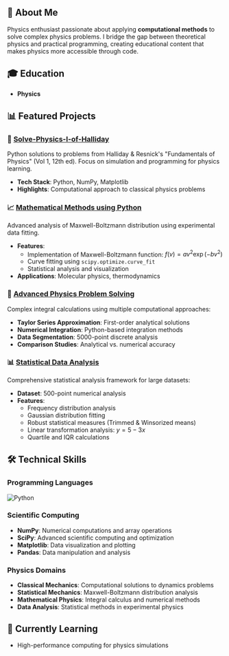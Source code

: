 ## 🚀 About Me
Physics enthusiast passionate about applying **computational methods** to solve complex physics problems. I bridge the gap between theoretical physics and practical programming, creating educational content that makes physics more accessible through code.

## 🎓 Education
- **Physics**

## 📊 Featured Projects

### 🌟 [Solve-Physics-I-of-Halliday](https://github.com/SMustafa12/Solve-Physics-I-of-Halliday)
Python solutions to problems from Halliday & Resnick's "Fundamentals of Physics" (Vol 1, 12th ed). Focus on simulation and programming for physics learning.
- **Tech Stack**: Python, NumPy, Matplotlib
- **Highlights**: Computational approach to classical physics problems

### 📈 [Mathematical Methods using Python](https://github.com/SMustafa12/Q27_Mathematical-Metods-using-python-Application-in-Physics-and-Engineering)
Advanced analysis of Maxwell-Boltzmann distribution using experimental data fitting.
- **Features**: 
  - Implementation of Maxwell-Boltzmann function: $f(v) = a v^2 \exp(-b v^2)$
  - Curve fitting using `scipy.optimize.curve_fit`
  - Statistical analysis and visualization
- **Applications**: Molecular physics, thermodynamics

### 🧮 [Advanced Physics Problem Solving](https://github.com/SMustafa12/-Solution-Question-7.40-of-Fundamentals-of-Physics-Halliday-Resnick)
Complex integral calculations using multiple computational approaches:
- **Taylor Series Approximation**: First-order analytical solutions
- **Numerical Integration**: Python-based integration methods
- **Data Segmentation**: 5000-point discrete analysis
- **Comparison Studies**: Analytical vs. numerical accuracy

### 📊 [Statistical Data Analysis](https://github.com/SMustafa12/500-Data-analysis)
Comprehensive statistical analysis framework for large datasets:
- **Dataset**: 500-point numerical analysis
- **Features**:
  - Frequency distribution analysis
  - Gaussian distribution fitting
  - Robust statistical measures (Trimmed & Winsorized means)
  - Linear transformation analysis: $y = 5 - 3x$
  - Quartile and IQR calculations

## 🛠️ Technical Skills

### Programming Languages
![Python](https://img.shields.io/badge/Python-3776AB?style=for-the-badge&logo=python&logoColor=white)

### Scientific Computing
- **NumPy**: Numerical computations and array operations
- **SciPy**: Advanced scientific computing and optimization
- **Matplotlib**: Data visualization and plotting
- **Pandas**: Data manipulation and analysis

### Physics Domains
- **Classical Mechanics**: Computational solutions to dynamics problems
- **Statistical Mechanics**: Maxwell-Boltzmann distribution analysis
- **Mathematical Physics**: Integral calculus and numerical methods
- **Data Analysis**: Statistical methods in experimental physics

## 🌱 Currently Learning
- High-performance computing for physics simulations
